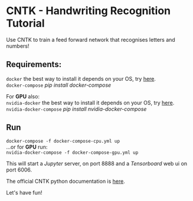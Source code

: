# CNTK - Handwriting Recognition Tutorial

Use CNTK to train a feed forward network that recognises letters and numbers!

## Requirements:
`docker`  the best way to install it depends on your OS, try [here](https://www.docker.com/community-edition).  
`docker-compose`  *pip install docker-compose*  

For **GPU** also:  
`nvidia-docker`  the best way to install it depends on your OS, try [here](https://github.com/NVIDIA/nvidia-docker/wiki/Installation).  
`nvidia-docker-compose`  *pip install nvidia-docker-compose*  

## Run
`docker-compose -f docker-compose-cpu.yml up`  
...or for **GPU** run:  
`nvidia-docker-compose -f docker-compose-gpu.yml up`

This will start a *Jupyter* server, on port 8888 and a *Tensorboard* web ui on port 6006.

The official CNTK python documentation is [here](https://www.cntk.ai/pythondocs/).

Let's have fun!
